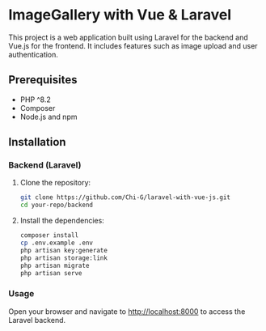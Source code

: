# ImageGallery with Vue & Laravel

This project is a web application built using Laravel for the backend and Vue.js for the frontend. It includes features such as image upload and user authentication.

## Prerequisites

- PHP ^8.2
- Composer
- Node.js and npm

## Installation

### Backend (Laravel)

1. Clone the repository:

   ```sh
   git clone https://github.com/Chi-G/laravel-with-vue-js.git
   cd your-repo/backend

2. Install the dependencies:

    ```sh
    composer install
    cp .env.example .env
    php artisan key:generate
    php artisan storage:link
    php artisan migrate
    php artisan serve


### Usage

Open your browser and navigate to <http://localhost:8000> to access the Laravel backend.

